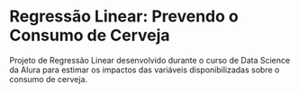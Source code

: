 # Regressão Linear: Prevendo o Consumo de Cerveja
Projeto de Regressão Linear desenvolvido durante o curso de Data Science da Alura para estimar os impactos das variáveis disponibilizadas sobre o consumo de cerveja.

